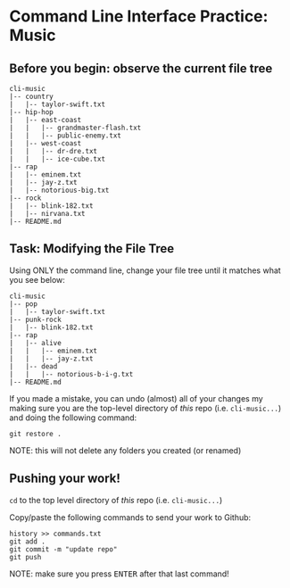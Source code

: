 # Command Line Interface Practice: Music

## Before you begin: observe the current file tree

```
cli-music
|-- country
|   |-- taylor-swift.txt
|-- hip-hop
|   |-- east-coast
|   |   |-- grandmaster-flash.txt
|   |   |-- public-enemy.txt
|   |-- west-coast
|   |   |-- dr-dre.txt
|   |   |-- ice-cube.txt
|-- rap
|   |-- eminem.txt
|   |-- jay-z.txt
|   |-- notorious-big.txt
|-- rock
|   |-- blink-182.txt
|   |-- nirvana.txt
|-- README.md
```

## Task: Modifying the File Tree

Using ONLY the command line, change your file tree until it matches what you see below:

```
cli-music
|-- pop
|   |-- taylor-swift.txt
|-- punk-rock
|   |-- blink-182.txt
|-- rap
|   |-- alive
|   |   |-- eminem.txt
|   |   |-- jay-z.txt
|   |-- dead
|   |   |-- notorious-b-i-g.txt
|-- README.md
```

If you made a mistake, you can undo (almost) all of your changes my making sure you are the top-level directory of _this_ repo (i.e. `cli-music...`) and doing the following command:

`git restore .`

NOTE: this will not delete any folders you created (or renamed)

## Pushing your work!

`cd` to the top level directory of _this_ repo (i.e. `cli-music...`)

Copy/paste the following commands to send your work to Github:
```
history >> commands.txt
git add .
git commit -m "update repo"
git push
```

NOTE: make sure you press <kbd>ENTER</kbd> after that last command!